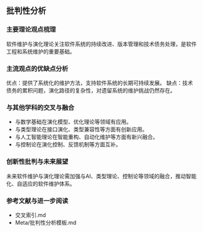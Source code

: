 ## 批判性分析

### 主要理论观点梳理

软件维护与演化理论关注软件系统的持续改进、版本管理和技术债务处理，是软件工程和系统维护的重要基础。

### 主流观点的优缺点分析

优点：提供了系统化的维护方法，支持软件系统的长期可持续发展。
缺点：技术债务的累积问题，演化路径的复杂性，对遗留系统的维护挑战仍然存在。

### 与其他学科的交叉与融合

- 与数学基础在演化模型、优化理论等领域有应用。
- 与类型理论在接口演化、类型兼容性等方面有创新应用。
- 与人工智能理论在智能重构、自动化维护等方面有新兴融合。
- 与控制论在演化控制、反馈机制等方面互补。

### 创新性批判与未来展望

未来软件维护与演化理论需加强与AI、类型理论、控制论等领域的融合，推动智能化、自适应的软件维护体系。

### 参考文献与进一步阅读

- 交叉索引.md
- Meta/批判性分析模板.md
